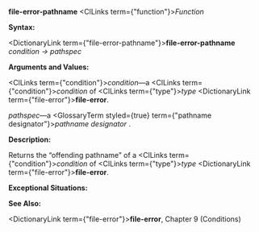 **file-error-pathname** <ClLinks  term={"function"}><i>Function</i></ClLinks> 



**Syntax:** 



<DictionaryLink  term={"file-error-pathname"}><b>file-error-pathname</b></DictionaryLink> *condition → pathspec* 



**Arguments and Values:** 



<ClLinks  term={"condition"}><i>condition</i></ClLinks>—a <ClLinks  term={"condition"}><i>condition</i></ClLinks> of <ClLinks  term={"type"}><i>type</i></ClLinks> <DictionaryLink  term={"file-error"}><b>file-error</b></DictionaryLink>. 



*pathspec*—a <GlossaryTerm styled={true} term={"pathname designator"}><i>pathname designator</i></GlossaryTerm> . 



**Description:** 



Returns the “offending pathname” of a <ClLinks  term={"condition"}><i>condition</i></ClLinks> of <ClLinks  term={"type"}><i>type</i></ClLinks> <DictionaryLink  term={"file-error"}><b>file-error</b></DictionaryLink>. 



**Exceptional Situations:** 



**See Also:** 



<DictionaryLink  term={"file-error"}><b>file-error</b></DictionaryLink>, Chapter 9 (Conditions) 







 



 





